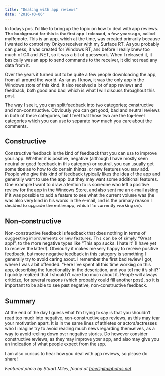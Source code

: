 ```yaml
---
title: "Dealing with app reviews"
date: "2016-03-06"
---
```


In todays post I’d like to bring up the topic on how to deal with app reviews. The background for this is the first app I released, a few years ago, called myRemote. This is an app, which at the time, was created primarily because I wanted to control my Onkyo receiver with my Surface RT. As you probably can guess, it was created for Windows RT, and before I really knew too much of C# and .NET, so it was a bit of guesswork. When I released it, it basically was an app to send commands to the receiver, it did not read any data from it.

Over the years it turned out to be quite a few people downloading the app, from all around the world. As far as I know, it was the only app in the Windows store of this kind. It also received a lot of app reviews and feedback, both good and bad, which is what I will discuss throughout this post.

The way I see it, you can split feedback into two categories; constructive and non-constructive. Obviously you can get good, bad and neutral reviews in both of these categories, but I feel that those two are the top-level categories which you can use to separate how much you care about the comments.

## Constructive

Constructive feedback is the kind of feedback that you can use to improve your app. Whether it is positive, negative (although I have mostly seen neutral or good feedback in this category) or neutral, you can usually get some tips as to how to do certain things, or new features you may add. People who give this kind of feedback typically likes the idea of the app and generally want to use the app, but they may want some additional features. One example I want to draw attention to is someone who left a positive review for the app in the Windows Store, and also sent me an e-mail asking if it was possible to add a feature to see what the current volume was (he was also very kind in his words in the e-mail, and is the primary reason I decided to upgrade the entire app, which I’m currently working on).

## Non-constructive

Non-constructive feedback is feedback that does nothing in terms of suggesting improvements or new features. This can be of simply “Great app!”, to the more negative types like “This app sucks. I hate it” (I have yet to receive the latter!). Obviously it makes me very happy to receive positive feedback, but more negative feedback in this category is something I generally try to avoid caring about. I remember the first bad review I got, where I was a bit offended. “Here I’ve spent all this time working on this app, describing the functionality in the description, and you tell me it’s shit?” I quickly realized that I shouldn’t care too much about it. People will always criticize, for several reasons (which probably could fill another post), so it is important to be able to see past negative, non-constructive feedback.

## Summary

At the end of the day I guess what I’m trying to say is that you shouldn’t read too much into negative, non-constructive app reviews, as this may tear your motivation apart. It is in the same lines of athletes or actors/actresses who I imagine try to avoid reading much news regarding themselves, as a way to avoid feeling down over negative stories. Do however consider constructive reviews, as they may improve your app, and also may give you an indication of what people expect from the app.

I am also curious to hear how you deal with app reviews, so please do share!

_Featured photo by Stuart Miles, found at [freedigitalphotos.net](http://www.freedigitalphotos.net/images/positives-negatives-buttons-shows-pros-and-cons-photo-p207251)_
